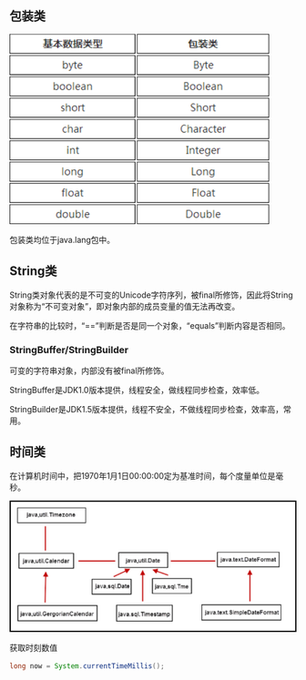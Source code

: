 ## 包装类

![](Images/包装类.png)

包装类均位于java.lang包中。


## String类

String类对象代表的是不可变的Unicode字符序列，被final所修饰，因此将String对象称为“不可变对象”，即对象内部的成员变量的值无法再改变。

在字符串的比较时，“==”判断是否是同一个对象，“equals”判断内容是否相同。

### StringBuffer/StringBuilder

可变的字符串对象，内部没有被final所修饰。

StringBuffer是JDK1.0版本提供，线程安全，做线程同步检查，效率低。

StringBuilder是JDK1.5版本提供，线程不安全，不做线程同步检查，效率高，常用。


## 时间类

在计算机时间中，把1970年1月1日00:00:00定为基准时间，每个度量单位是毫秒。

![](Images/时间类.png)

获取时刻数值

```java
long now = System.currentTimeMillis();
```
